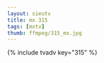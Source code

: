 ```yaml
--- 
layout: sieutv
title: mx 315
tags: [mxtv]
thumb: ffmpeg/315_mx.jpg
---
```

{% include tvadv key="315" %} 
